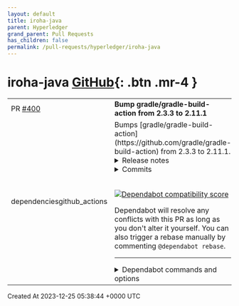 ```yaml
---
layout: default
title: iroha-java
parent: Hyperledger
grand_parent: Pull Requests
has_children: false
permalink: /pull-requests/hyperledger/iroha-java
---
```


# iroha-java <span class="fs-3 right-align">[GitHub](https://github.com/hyperledger/iroha-java){: .btn .mr-4 }</span>


<div>
    <table>
        <tr>
            <td>
                PR <a href="https://github.com/hyperledger/iroha-java/pull/400" class=".btn">#400</a>
            </td>
            <td>
                <b>
                    Bump gradle/gradle-build-action from 2.3.3 to 2.11.1
                </b>
            </td>
        </tr>
        <tr>
            <td>
                <span class="chip">dependencies</span><span class="chip">github_actions</span>
            </td>
            <td>
                Bumps [gradle/gradle-build-action](https://github.com/gradle/gradle-build-action) from 2.3.3 to 2.11.1.
<details>
<summary>Release notes</summary>
<p><em>Sourced from <a href="https://github.com/gradle/gradle-build-action/releases">gradle/gradle-build-action's releases</a>.</em></p>
<blockquote>
<h2>v2.11.1</h2>
<p>This patch release fixes an issue that prevented the <code>gradle-build-action</code> from executing with Gradle 1.12, and improves error reporting for dependency submission failures.</p>
<h3>Changelog</h3>
<ul>
<li>[FIX] Poor error reporting for dependency-submission failure <a href="https://redirect.github.com/gradle/gradle-build-action/issues/1008">#1008</a></li>
<li>[FIX] Error with gradle-build-action v2.11.0 and Gradle 1.12: unable to resolve class PluginManager <a href="https://redirect.github.com/gradle/gradle-build-action/issues/1007">#1007</a></li>
</ul>
<p><strong>Full-changelog</strong>: <a href="https://github.com/gradle/gradle-build-action/compare/v2.11.0...v2.11.1">https://github.com/gradle/gradle-build-action/compare/v2.11.0...v2.11.1</a></p>
<h2>v2.11.0</h2>
<p>In addition to a number of dependency updates, this release:</p>
<ul>
<li>Allows a custom Plugin Repository to be specified when resolving the <a href="https://plugins.gradle.org/plugin/org.gradle.github-dependency-graph-gradle-plugin">github-dependency-graph-gradle-plugin</a>. See <a href="https://github.com/gradle/gradle-build-action#using-a-custom-plugin-repository">the documentation</a> for details.</li>
<li>Brings increased resilience when failures occur collecting build results or cleaning the Gradle User Home. Such failures should no longer prevent the caching of Gradle User Home or lead to build failures.</li>
</ul>
<h3>Changelog</h3>
<ul>
<li>[NEW] Allow a custom plugin repository to be used to resolve dependency-graph plugin <a href="https://redirect.github.com/gradle/gradle-build-action/issues/933">#933</a></li>
<li>[FIX] Cache entries and Job Summary not written on cache-cleanup failure <a href="https://redirect.github.com/gradle/gradle-build-action/issues/990">#990</a> <a href="https://redirect.github.com/gradle/gradle-build-action/issues/858">#858</a></li>
<li>[FIX] Failure to write build results file should not cause overall build to fail <a href="https://redirect.github.com/gradle/gradle-build-action/issues/866">#866</a></li>
</ul>
<p><strong>Full-changelog</strong>: <a href="https://github.com/gradle/gradle-build-action/compare/v2.10.0...v2.11.0">https://github.com/gradle/gradle-build-action/compare/v2.10.0...v2.11.0</a></p>
<h2>v2.10.0</h2>
<p>This release introduces a new <code>artifact-retention-days</code> parameter, which allows a user to configure how long the generated dependency-graph artifacts are retained by GitHub Actions. Adjusting the retention period can be useful to reduce storage costs associated with these dependency-graph artifacts.</p>
<p>See <a href="https://github.com/gradle/gradle-build-action/tree/v2.10.0#reducing-storage-costs-for-saved-dependency-graph-artifacts">the documentation</a> for more details.</p>
<h3>Changelog</h3>
<ul>
<li>[NEW] Add <code>artifact-retention-days</code> configuration parameter <a href="https://redirect.github.com/gradle/gradle-build-action/issues/903">#903</a></li>
<li>[FIX] Update to <code>v1.0.0</code> of the <a href="https://plugins.gradle.org/plugin/org.gradle.github-dependency-graph-gradle-plugin">github-dependency-graph-gradle-plugin</a></li>
<li>[FIX] Update <code>@babel/traverse</code> to address <a href="https://github.com/gradle/gradle-build-action/security/dependabot/18">reported security vulnerability</a></li>
</ul>
<p><strong>Full-changelog</strong>: <a href="https://github.com/gradle/gradle-build-action/compare/v2.9.0...v2.10.0">https://github.com/gradle/gradle-build-action/compare/v2.9.0...v2.10.0</a></p>
<h2>v2.9.0</h2>
<p>The GitHub <a href="https://github.com/actions/dependency-review-action">dependency-review-action</a> helps you understand dependency changes (and the security impact of these changes) for a pull request.  This release updates the GItHub Dependency Graph support to be compatible with the <code>dependency-review-action</code>.</p>
<p>See <a href="https://github.com/gradle/gradle-build-action#integrating-the-dependency-review-action">the documentation</a> for detailed examples.</p>
<h3>Changelog</h3>
<ul>
<li>[FIX] Use correct SHA for <code>pull-request</code> events <a href="https://redirect.github.com/gradle/gradle-build-action/issues/882">#882</a></li>
<li>[FIX] Avoid generating dependency graph during cache cleanup <a href="https://redirect.github.com/gradle/gradle-build-action/issues/905">#905</a></li>
<li>[NEW] Improve warning on failure to submit dependency graph</li>
<li>[NEW] Compatibility with GitHub <code>dependency-review-action</code> <a href="https://redirect.github.com/gradle/gradle-build-action/issues/879">#879</a></li>
</ul>
<p><strong>Full-changelog</strong>: <a href="https://github.com/gradle/gradle-build-action/compare/v2.8.1...v2.9.0">https://github.com/gradle/gradle-build-action/compare/v2.8.1...v2.9.0</a></p>
<h2>v2.8.1</h2>
<p>Fixes an issue that prevented Dependency Graph submission when running on GitHub Enterprise Server.</p>
<!-- raw HTML omitted -->
</blockquote>
<p>... (truncated)</p>
</details>
<details>
<summary>Commits</summary>
<ul>
<li><a href="https://github.com/gradle/gradle-build-action/commit/982da8e78c05368c70dac0351bb82647a9e9a5d2"><code>982da8e</code></a> Attempt to make init-script compatible with Gradle 1.12</li>
<li><a href="https://github.com/gradle/gradle-build-action/commit/a0fc8606d24d4f5b643362f5342396929b656e05"><code>a0fc860</code></a> Build outputs</li>
<li><a href="https://github.com/gradle/gradle-build-action/commit/a1980784de3397bb0ae047a357871ec28d15395a"><code>a198078</code></a> Improve reporting for dependency-graph failure</li>
<li><a href="https://github.com/gradle/gradle-build-action/commit/f95e9c74599bc49122b76ecfe1306f0034f87266"><code>f95e9c7</code></a> Clarify dependency-graph example</li>
<li><a href="https://github.com/gradle/gradle-build-action/commit/8cbcb9948b5892387aed077daf6f90e1f0ba5b27"><code>8cbcb99</code></a> Plugin repository URL is configurable</li>
<li><a href="https://github.com/gradle/gradle-build-action/commit/a71aff6a12dc717483196ae40080f41808faea40"><code>a71aff6</code></a> Handle failure in cache-cleanup</li>
<li><a href="https://github.com/gradle/gradle-build-action/commit/77699bae74fcfcf7dbe2095af457475d9cb6e9f4"><code>77699ba</code></a> Handle failure writing build-results file</li>
<li><a href="https://github.com/gradle/gradle-build-action/commit/dc5927259fdde73189c645eb5874c73b80ed8d5f"><code>dc59272</code></a> Merge branch 'dd/dependency-updates'</li>
<li><a href="https://github.com/gradle/gradle-build-action/commit/4f0075d967f5e96afd7bb359e1fd6161ad68e322"><code>4f0075d</code></a> Clarify docs for dedicated workflow</li>
<li><a href="https://github.com/gradle/gradle-build-action/commit/e1f9864a520782a0a40b9e595c69efea82417765"><code>e1f9864</code></a> Bumps the npm-dependencies group with 5 updates:</li>
<li>Additional commits viewable in <a href="https://github.com/gradle/gradle-build-action/compare/v2.3.3...v2.11.1">compare view</a></li>
</ul>
</details>
<br />


[![Dependabot compatibility score](https://dependabot-badges.githubapp.com/badges/compatibility_score?dependency-name=gradle/gradle-build-action&package-manager=github_actions&previous-version=2.3.3&new-version=2.11.1)](https://docs.github.com/en/github/managing-security-vulnerabilities/about-dependabot-security-updates#about-compatibility-scores)

Dependabot will resolve any conflicts with this PR as long as you don't alter it yourself. You can also trigger a rebase manually by commenting `@dependabot rebase`.

[//]: # (dependabot-automerge-start)
[//]: # (dependabot-automerge-end)

---

<details>
<summary>Dependabot commands and options</summary>
<br />

You can trigger Dependabot actions by commenting on this PR:
- `@dependabot rebase` will rebase this PR
- `@dependabot recreate` will recreate this PR, overwriting any edits that have been made to it
- `@dependabot merge` will merge this PR after your CI passes on it
- `@dependabot squash and merge` will squash and merge this PR after your CI passes on it
- `@dependabot cancel merge` will cancel a previously requested merge and block automerging
- `@dependabot reopen` will reopen this PR if it is closed
- `@dependabot close` will close this PR and stop Dependabot recreating it. You can achieve the same result by closing it manually
- `@dependabot show <dependency name> ignore conditions` will show all of the ignore conditions of the specified dependency
- `@dependabot ignore this major version` will close this PR and stop Dependabot creating any more for this major version (unless you reopen the PR or upgrade to it yourself)
- `@dependabot ignore this minor version` will close this PR and stop Dependabot creating any more for this minor version (unless you reopen the PR or upgrade to it yourself)
- `@dependabot ignore this dependency` will close this PR and stop Dependabot creating any more for this dependency (unless you reopen the PR or upgrade to it yourself)


</details>
            </td>
        </tr>
    </table>
    <div class="right-align">
        Created At 2023-12-25 05:38:44 +0000 UTC
    </div>
</div>

